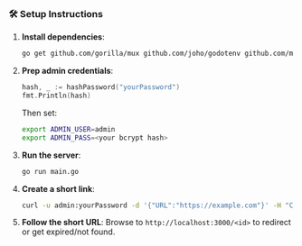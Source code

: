 
### 🛠️ Setup Instructions

1. **Install dependencies**:

   ```bash
   go get github.com/gorilla/mux github.com/joho/godotenv github.com/matoous/go-nanoid/v2 modernc.org/sqlite golang.org/x/crypto/bcrypt
   ```
2. **Prep admin credentials**:

   ```go
   hash, _ := hashPassword("yourPassword")
   fmt.Println(hash)
   ```

   Then set:

   ```bash
   export ADMIN_USER=admin
   export ADMIN_PASS=<your bcrypt hash>
   ```
3. **Run the server**:

   ```bash
   go run main.go
   ```
4. **Create a short link**:

   ```bash
   curl -u admin:yourPassword -d '{"URL":"https://example.com"}' -H "Content-Type: application/json" http://localhost:3000/shorten
   ```
5. **Follow the short URL**:
   Browse to `http://localhost:3000/<id>` to redirect or get expired/not found.
